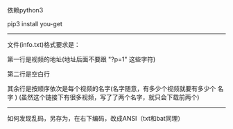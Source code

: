 依赖python3

pip3 install you-get

-----------------------------------------------------------------------------
文件(info.txt)格式要求是：

第一行是视频的地址(地址后面不要跟 "?p=1" 这些字符)

第二行是空白行

其余行是按顺序依次是每个视频的名字(名字随意，有多少个视频就要有多少个 名字 )
(虽然这个链接下有很多视频，写了了两个名字，就只会下载前两个)

--------------------------------------------------------------------------------
如何发现乱码，另存为，在右下编码，改成ANSI（txt和bat同理）